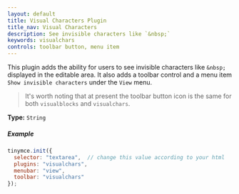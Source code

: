 ```yaml
---
layout: default
title: Visual Characters Plugin
title_nav: Visual Characters
description: See invisible characters like `&nbsp;`
keywords: visualchars
controls: toolbar button, menu item
---
```


This plugin adds the ability for users to see invisible characters like `&nbsp;` displayed in the editable area. It also adds a toolbar control and a menu item `Show invisible characters` under the `View` menu.

> It's worth noting that at present the toolbar button icon is the same for both `visualblocks` and `visualchars`.

**Type:** `String`

##### Example

```js
tinymce.init({
  selector: "textarea",  // change this value according to your html
  plugins: "visualchars",
  menubar: "view",
  toolbar: "visualchars"
});
```
